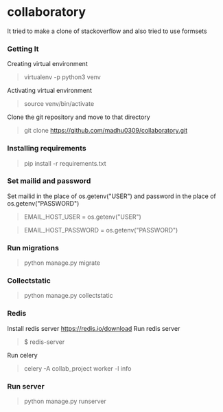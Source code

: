 # collaboratory
It tried to make a clone of stackoverflow and also tried to use formsets
### Getting It 
Creating virtual environment 
> virtualenv -p python3 venv

Activating virtual environment
> source venv/bin/activate

Clone the git repository and move to that directory
> git clone https://github.com/madhu0309/collaboratory.git

### Installing requirements 

> pip install -r requirements.txt

### Set mailid and password

Set mailid in the place of os.getenv("USER") and password in the place of os.getenv("PASSWORD")

>EMAIL_HOST_USER = os.getenv("USER")

>EMAIL_HOST_PASSWORD = os.getenv("PASSWORD")

### Run migrations 

> python manage.py migrate

### Collectstatic

> python manage.py collectstatic

### Redis

Install redis server https://redis.io/download
Run redis server
>$ redis-server

Run celery
> celery -A collab_project worker -l info

### Run server

> python manage.py runserver
